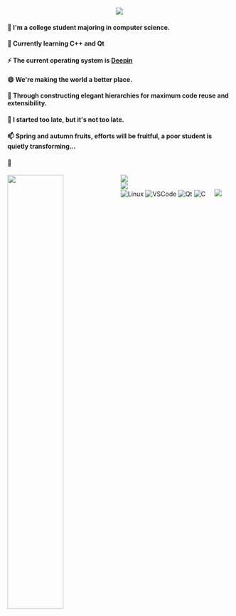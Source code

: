<h1 align="center">  <img src="https://readme-typing-svg.herokuapp.com/?lines=Hello World!"> </a> </h1>

<!--
**student-ice/student-ice** is a ✨ _special_ ✨ repository because its `README.md` (this file) appears on your GitHub profile.

Here are some ideas to get you started:

- 🔭 I’m currently working on ...
- 🌱 I’m currently learning ...
- 👯 I’m looking to collaborate on ...
- 🤔 I’m looking for help with ...
- 💬 Ask me about ...
- 📫 How to reach me: ...
- 😄 Pronouns: ...
- ⚡ Fun fact: ...
-->
<div >
  
  <h4>🔭  I'm a college student majoring in computer science. </h4>
  <h4>🌱  Currently learning C++ and Qt</h4>
  <h4>⚡  The current operating system is <a href="https://www.deepin.org">Deepin</a></h4>
  <h4>😄  We're making the world a better place.</h4>
  <h4>🤔  Through constructing elegant hierarchies for maximum code reuse and extensibility.</h4>
  <h4>👯  I started too late, but it's not too late. </h4>
  <h4>📫  Spring and autumn fruits, efforts will be fruitful, a poor student is quietly transforming...</h4>
  <h4>💬</h4>
</div>


<div > 
  <img width="50%" align="left" src="https://github-readme-stats.vercel.app/api?username=student-ice&include_all_commits=true&show_icons=true&theme=chartreuse-dark" />
  <img src="https://github-readme-stats.vercel.app/api/top-langs/?username=student-ice&hide_title=true&hide_border=true&layout=compact&langs_count=6&text_color=000&icon_color=fff&bg_color=0,52fa5a,4dfcff,c64dff&theme=graywhite" />
  
</div>

<div>
  <img src="https://github-readme-activity-graph.cyclic.app/graph?username=student-ice&theme=xcode" />  
</div>

<div>
  <img alt="Linux" src="https://img.shields.io/badge/-Linux-F9A03C?style=flat-square&logo=linux&logoColor=white" />
  <img alt="VSCode" src="https://img.shields.io/badge/-VSCode-007ACC?style=flat-square&logo=visual-studio-code" />
  <img alt="Qt" src="https://img.shields.io/badge/-Qt-13aa52?style=flat-square&logo=mongodb&logoColor=white" />
  <img alt="C" src="https://img.shields.io/badge/-C/C++-DAE8FC?style=flat-square&logo=c" />
  &nbsp;&nbsp;&nbsp;
  <img src="https://visitor-badge.glitch.me/badge?page_id=student-ice" />

</div>  


